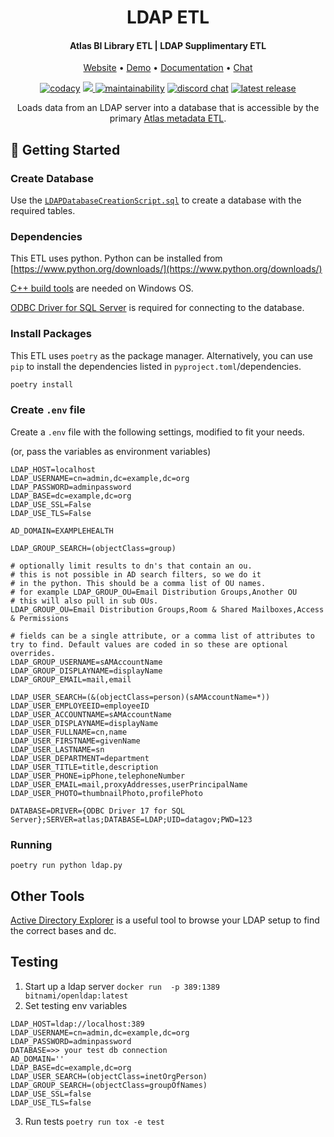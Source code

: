 <h1 align="center">LDAP ETL</h1>
<h4 align="center">Atlas BI Library ETL | LDAP Supplimentary ETL</h4>
<p align="center">
 <a href="https://www.atlas.bi" target="_blank">Website</a> • <a href="https://demo.atlas.bi" target="_blank">Demo</a> • <a href="https://www.atlas.bi/docs/library/" target="_blank">Documentation</a> • <a href="https://discord.gg/hdz2cpygQD" target="_blank">Chat</a>
</p>
<p align="center">
<a href="https://www.codacy.com/gh/atlas-bi/LDAP-ETL/dashboard?utm_source=github.com&amp;utm_medium=referral&amp;utm_content=atlas-bi/LDAP-ETL&amp;utm_campaign=Badge_Grade"><img alt="codacy" src="https://app.codacy.com/project/badge/Grade/0bf456a89c4444709d5d9897722f6181"></a>
 <a href="https://codecov.io/gh/atlas-bi/LDAP-ETL" >
 <img src="https://codecov.io/gh/atlas-bi/LDAP-ETL/branch/master/graph/badge.svg?token=OVlXC2ReOx"/>
 </a>
 <a href="https://sonarcloud.io/project/overview?id=atlas-bi_LDAP-ETL"><img alt="maintainability" src="https://sonarcloud.io/api/project_badges/measure?project=atlas-bi_LDAP-ETL&metric=sqale_rating"></a>
 <a href="https://discord.gg/hdz2cpygQD"><img alt="discord chat" src="https://badgen.net/discord/online-members/hdz2cpygQD/" /></a>
 <a href="https://github.com/atlas-bi/LDAP-ETL/releases"><img alt="latest release" src="https://badgen.net/github/release/atlas-bi/LDAP-ETL" /></a>

<p align="center">Loads data from an LDAP server into a database that is accessible by the primary <a href="https://github.com/atlas-bi/atlas-bi-libaray-etl">Atlas metadata ETL</a>.
 </p>


## 🏃 Getting Started

### Create Database

Use the [`LDAPDatabaseCreationScript.sql`](https://raw.githubusercontent.com/atlas-bi/LDAP-ETL/master/LDAPDatabaseCreationScript.sql) to create a database with the required tables.


### Dependencies

This ETL uses python. Python can be installed from [https://www.python.org/downloads/](https://www.python.org/downloads/)

[C++ build tools](https://visualstudio.microsoft.com/visual-cpp-build-tools/) are needed on Windows OS.

[ODBC Driver for SQL Server](https://learn.microsoft.com/en-us/sql/connect/odbc/download-odbc-driver-for-sql-server?view=sql-server-ver16) is required for connecting to the database.

### Install Packages

This ETL uses `poetry` as the package manager. Alternatively, you can use `pip` to install the dependencies listed in `pyproject.toml`/dependencies.

```bash
poetry install
```

### Create `.env` file

Create a `.env` file with the following settings, modified to fit your needs.

(or, pass the variables as environment variables)

```env
LDAP_HOST=localhost
LDAP_USERNAME=cn=admin,dc=example,dc=org
LDAP_PASSWORD=adminpassword
LDAP_BASE=dc=example,dc=org
LDAP_USE_SSL=False
LDAP_USE_TLS=False

AD_DOMAIN=EXAMPLEHEALTH

LDAP_GROUP_SEARCH=(objectClass=group)

# optionally limit results to dn's that contain an ou.
# this is not possible in AD search filters, so we do it
# in the python. This should be a comma list of OU names.
# for example LDAP_GROUP_OU=Email Distribution Groups,Another OU
# this will also pull in sub OUs.
LDAP_GROUP_OU=Email Distribution Groups,Room & Shared Mailboxes,Access & Permissions

# fields can be a single attribute, or a comma list of attributes to try to find. Default values are coded in so these are optional overrides.
LDAP_GROUP_USERNAME=sAMAccountName
LDAP_GROUP_DISPLAYNAME=displayName
LDAP_GROUP_EMAIL=mail,email

LDAP_USER_SEARCH=(&(objectClass=person)(sAMAccountName=*))
LDAP_USER_EMPLOYEEID=employeeID
LDAP_USER_ACCOUNTNAME=sAMAccountName
LDAP_USER_DISPLAYNAME=displayName
LDAP_USER_FULLNAME=cn,name
LDAP_USER_FIRSTNAME=givenName
LDAP_USER_LASTNAME=sn
LDAP_USER_DEPARTMENT=department
LDAP_USER_TITLE=title,description
LDAP_USER_PHONE=ipPhone,telephoneNumber
LDAP_USER_EMAIL=mail,proxyAddresses,userPrincipalName
LDAP_USER_PHOTO=thumbnailPhoto,profilePhoto

DATABASE=DRIVER={ODBC Driver 17 for SQL Server};SERVER=atlas;DATABASE=LDAP;UID=datagov;PWD=123

```

### Running

`poetry run python ldap.py`

## Other Tools

[Active Directory Explorer](https://docs.microsoft.com/en-us/sysinternals/downloads/adexplorer) is a useful tool to browse your LDAP setup to find the correct bases and dc.

## Testing

1. Start up a ldap server `docker run  -p 389:1389 bitnami/openldap:latest`
2. Set testing env variables

```env
LDAP_HOST=ldap://localhost:389
LDAP_USERNAME=cn=admin,dc=example,dc=org
LDAP_PASSWORD=adminpassword
DATABASE=>> your test db connection
AD_DOMAIN=''
LDAP_BASE=dc=example,dc=org
LDAP_USER_SEARCH=(objectClass=inetOrgPerson)
LDAP_GROUP_SEARCH=(objectClass=groupOfNames)
LDAP_USE_SSL=false
LDAP_USE_TLS=false
```

3. Run tests `poetry run tox -e test`

